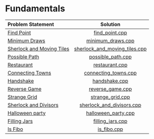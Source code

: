# Fundamentals

|       Problem Statement       |             Solution              |
|:------------------------------|:---------------------------------:|
| [Find Point][]                | [find_point.cpp][]                |
| [Minimum Draws][]             | [minimum_draws.cpp][]             |
| [Sherlock and Moving Tiles][] | [sherlock_and_moving_tiles.cpp][] |
| [Possible Path][]             | [possible_path.cpp][]             |
| [Restaurant][]                | [restaurant.cpp][]                |
| [Connecting Towns][]          | [connecting_towns.cpp][]          |
| [Handshake][]                 | [handshake.cpp][]                 |
| [Reverse Game][]              | [reverse_game.cpp][]              |
| [Strange Grid][]              | [strange_grid.cpp][]              |
| [Sherlock and Divisors][]     | [sherlock_and_divisors.cpp][]     |
| [Halloween party][]           | [halloween_party.cpp][]           |
| [Filling Jars][]              | [filling_jars.cpp][]              |
| [Is Fibo][]                   | [is_fibo.cpp][]                   |

[Find Point]:                https://www.hackerrank.com/challenges/find-point
[Minimum Draws]:             https://www.hackerrank.com/challenges/minimum-draws
[Sherlock and Moving Tiles]: https://www.hackerrank.com/challenges/sherlock-and-moving-tiles
[Possible Path]:             https://www.hackerrank.com/challenges/possible-path
[Restaurant]:                https://www.hackerrank.com/challenges/restaurant
[Connecting Towns]:          https://www.hackerrank.com/challenges/connecting-towns
[Handshake]:                 https://www.hackerrank.com/challenges/handshake
[Reverse Game]:              https://www.hackerrank.com/challenges/reverse-game
[Strange Grid]:              https://www.hackerrank.com/challenges/strange-grid
[Sherlock and Divisors]:     https://www.hackerrank.com/challenges/sherlock-and-divisors
[Halloween party]:           https://www.hackerrank.com/challenges/halloween-party
[Filling Jars]:              https://www.hackerrank.com/challenges/filling-jars
[Is Fibo]:                   https://www.hackerrank.com/challenges/is-fibo

[find_point.cpp]:                find_point.cpp
[minimum_draws.cpp]:             minimum_draws.cpp
[sherlock_and_moving_tiles.cpp]: sherlock_and_moving_tiles.cpp
[possible_path.cpp]:             possible_path.cpp
[restaurant.cpp]:                restaurant.cpp
[connecting_towns.cpp]:          connecting_towns.cpp
[handshake.cpp]:                 handshake.cpp
[reverse_game.cpp]:              reverse_game.cpp
[strange_grid.cpp]:              strange_grid.cpp
[sherlock_and_divisors.cpp]:     sherlock_and_divisors.cpp
[halloween_party.cpp]:           halloween_party.cpp
[filling_jars.cpp]:              filling_jars.cpp
[is_fibo.cpp]:                   is_fibo.cpp
